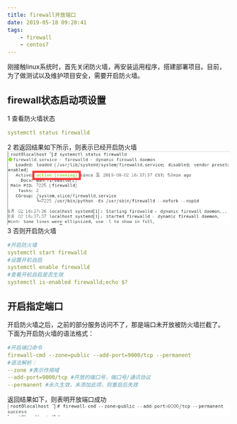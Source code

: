 ```yaml
---
title: firewall开放端口
date: 2019-05-18 09:20:41
tags:
    - firewall
    - centos7
---
```


刚接触linux系统时，首先关闭防火墙，再安装运用程序，搭建部署项目。目前，为了做测试以及维护项目安全，需要开启防火墙。

## firewall状态启动项设置
1 查看防火墙状态
```yaml
systemctl status firewalld
```
2 若返回结果如下所示，则表示已经开启防火墙
![防火墙状态](/img_linux/fire_port_1.png)
3 否则开启防火墙
```yaml
#开启防火墙
systemctl start firewalld
#设置开机自启
systemctl enable firewalld
#查看开机自启是否生效
systemctl is-enabled firewalld;echo $?
```
## 开启指定端口
开启防火墙之后，之前的部分服务访问不了，那是端口未开放被防火墙拦截了。
下面为开启防火墙的语法格式：
```yaml
#开启端口命令
firewall-cmd --zone=public --add-port=9000/tcp --permanent
#语法解析：
--zone #表示作用域
--add-port=9000/tcp #开放的端口号，端口号/通讯协议
--permanent #永久生效，未添加此项，则重启后失效 
```
返回结果如下，则表明开放端口成功
![开放端口](/img_linux/fire_port_2.png)



